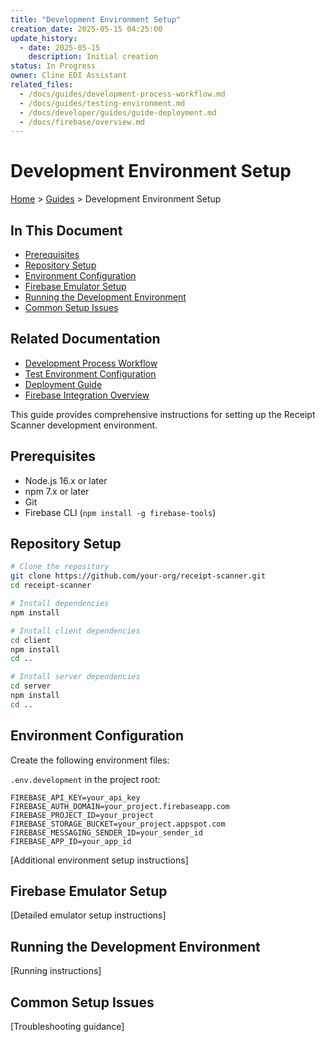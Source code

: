 ```yaml
---
title: "Development Environment Setup"
creation_date: 2025-05-15 04:25:00
update_history:
  - date: 2025-05-15
    description: Initial creation
status: In Progress
owner: Cline EDI Assistant
related_files:
  - /docs/guides/development-process-workflow.md
  - /docs/guides/testing-environment.md
  - /docs/developer/guides/guide-deployment.md
  - /docs/firebase/overview.md
---
```


# Development Environment Setup

[Home](/docs) > [Guides](/docs/guides) > Development Environment Setup

## In This Document
- [Prerequisites](#prerequisites)
- [Repository Setup](#repository-setup)
- [Environment Configuration](#environment-configuration)
- [Firebase Emulator Setup](#firebase-emulator-setup)
- [Running the Development Environment](#running-the-development-environment)
- [Common Setup Issues](#common-setup-issues)

## Related Documentation
- [Development Process Workflow](./development-process-workflow.md)
- [Test Environment Configuration](./testing-environment.md)
- [Deployment Guide](../developer/guides/guide-deployment.md)
- [Firebase Integration Overview](../firebase/overview.md)

This guide provides comprehensive instructions for setting up the Receipt Scanner development environment.

## Prerequisites

- Node.js 16.x or later
- npm 7.x or later
- Git
- Firebase CLI (`npm install -g firebase-tools`)

## Repository Setup

```bash
# Clone the repository
git clone https://github.com/your-org/receipt-scanner.git
cd receipt-scanner

# Install dependencies
npm install

# Install client dependencies
cd client
npm install
cd ..

# Install server dependencies
cd server
npm install
cd ..
```

## Environment Configuration

Create the following environment files:

`.env.development` in the project root:
```dotenv
FIREBASE_API_KEY=your_api_key
FIREBASE_AUTH_DOMAIN=your_project.firebaseapp.com
FIREBASE_PROJECT_ID=your_project
FIREBASE_STORAGE_BUCKET=your_project.appspot.com
FIREBASE_MESSAGING_SENDER_ID=your_sender_id
FIREBASE_APP_ID=your_app_id
```
[Additional environment setup instructions]

## Firebase Emulator Setup
[Detailed emulator setup instructions]

## Running the Development Environment
[Running instructions]

## Common Setup Issues
[Troubleshooting guidance]
